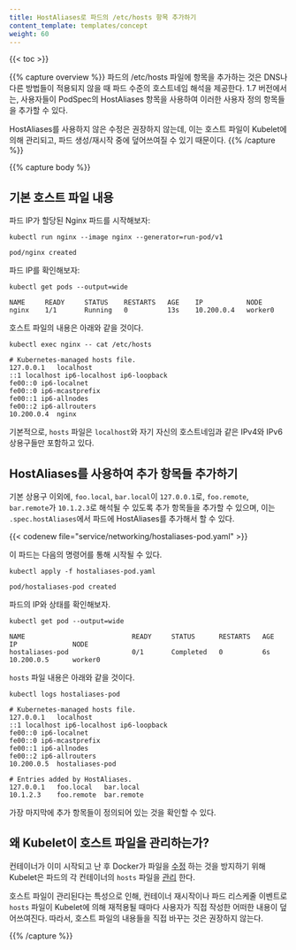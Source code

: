 ```yaml
---
title: HostAliases로 파드의 /etc/hosts 항목 추가하기
content_template: templates/concept
weight: 60
---
```


{{< toc >}}

{{% capture overview %}}
파드의 /etc/hosts 파일에 항목을 추가하는 것은 DNS나 다른 방법들이 적용되지 않을 때 파드 수준의 호스트네임 해석을 제공한다. 1.7 버전에서는, 사용자들이 PodSpec의 HostAliases 항목을 사용하여 이러한 사용자 정의 항목들을 추가할 수 있다.

HostAliases를 사용하지 않은 수정은 권장하지 않는데, 이는 호스트 파일이 Kubelet에 의해 관리되고, 파드 생성/재시작 중에 덮어쓰여질 수 있기 때문이다.
{{% /capture %}}

{{% capture body %}}

## 기본 호스트 파일 내용

파드 IP가 할당된 Nginx 파드를 시작해보자:

```shell
kubectl run nginx --image nginx --generator=run-pod/v1
```

```shell
pod/nginx created
```

파드 IP를 확인해보자:

```shell
kubectl get pods --output=wide
```

```shell
NAME     READY     STATUS    RESTARTS   AGE    IP           NODE
nginx    1/1       Running   0          13s    10.200.0.4   worker0
```

호스트 파일의 내용은 아래와 같을 것이다.

```shell
kubectl exec nginx -- cat /etc/hosts
```

```none
# Kubernetes-managed hosts file.
127.0.0.1	localhost
::1	localhost ip6-localhost ip6-loopback
fe00::0	ip6-localnet
fe00::0	ip6-mcastprefix
fe00::1	ip6-allnodes
fe00::2	ip6-allrouters
10.200.0.4	nginx
```

기본적으로, `hosts` 파일은 `localhost`와 자기 자신의 호스트네임과 같은 IPv4와 IPv6 
상용구들만 포함하고 있다.

## HostAliases를 사용하여 추가 항목들 추가하기

기본 상용구 이외에, `foo.local`, `bar.local`이 `127.0.0.1`로, `foo.remote`, 
`bar.remote`가 `10.1.2.3`로 해석될 수 있도록 추가 항목들을 추가할 수 있으며, 
이는 `.spec.hostAliases`에서 파드에 HostAliases를 추가해서 할 수 있다.


{{< codenew file="service/networking/hostaliases-pod.yaml" >}}

이 파드는 다음의 명령어를 통해 시작될 수 있다.

```shell
kubectl apply -f hostaliases-pod.yaml
```

```shell
pod/hostaliases-pod created
```

파드의 IP와 상태를 확인해보자.

```shell
kubectl get pod --output=wide
```

```shell
NAME                           READY     STATUS      RESTARTS   AGE       IP              NODE
hostaliases-pod                0/1       Completed   0          6s        10.200.0.5      worker0
```

`hosts` 파일 내용은 아래와 같을 것이다.

```shell
kubectl logs hostaliases-pod
```

```none
# Kubernetes-managed hosts file.
127.0.0.1	localhost
::1	localhost ip6-localhost ip6-loopback
fe00::0	ip6-localnet
fe00::0	ip6-mcastprefix
fe00::1	ip6-allnodes
fe00::2	ip6-allrouters
10.200.0.5	hostaliases-pod

# Entries added by HostAliases.
127.0.0.1	foo.local	bar.local
10.1.2.3	foo.remote	bar.remote
```

가장 마지막에 추가 항목들이 정의되어 있는 것을 확인할 수 있다.

## 왜 Kubelet이 호스트 파일을 관리하는가?

컨테이너가 이미 시작되고 난 후 Docker가 파일을 [수정](https://github.com/moby/moby/issues/17190)
하는 것을 방지하기 위해 Kubelet은 파드의 각 컨테이너의 `hosts` 파일을 
[관리](https://github.com/kubernetes/kubernetes/issues/14633)
한다.

호스트 파일이 관리된다는 특성으로 인해, 컨테이너 재시작이나 파드 리스케줄 이벤트로 
`hosts` 파일이 Kubelet에 의해 재적용될 때마다 사용자가 직접 작성한 어떠한 내용이
덮어쓰여진다. 따라서, 호스트 파일의 내용들을 직접 바꾸는 것은 권장하지 않는다.

{{% /capture %}}
